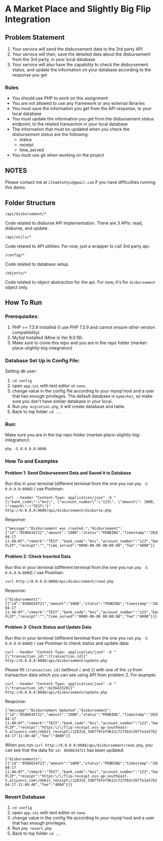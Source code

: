 # A Market Place and Slightly Big Flip Integration
## Problem Statement
1. Your service will send the disbursement data to the 3rd party API
2. Your service will then, save the detailed data about the disbursement from the 3rd party, in your local database
3. Your service will also have the capability to check the disbursement status, and update the information on your database according to the response you get
### Rules
* You should use PHP to work on this assignment
* You are not allowed to use any framework or any external libraries
* You must save the information you get from the API response, to your local database
* You must update the information you get from the disbursement status endpoint, to the related transaction in your local database
* The information that must be updated when you check the disbursement status are the following:
  * status
  * receipt
  * time_served
* You must use git when working on the project
## NOTES
Please contact me at `ilhamfathys@gmail.com` if you have difficulties running this demo.
## Folder Structure
```
/api/disbursement/*
```

Code related to disburse API implementation. There are 3 APIs: read, disburse, and update.
```
/api/utils/*
```
Code related to API utilities. For now, just a wrapper to call 3rd party api.
```
/config/*
```

Code related to database setup.
```
/objects/*
```

Code related to object abstraction for the api. For now, it's for `disbursement` object only.

## How To Run
### Prerequisites:
1. PHP >= 7.3.9 Installed (I use PHP 7.3.9 and cannot ensure other version compatibility)
2. MySql Installed (Mine is Ver 8.0.19).
3. Make sure to clone this repo and you are in the repo folder (market-place-slightly-big-integration)

### Database Set Up in Config File:
Setting db user:
1. `cd config`
2. open `app.ini` with text editor or `nano`.
3. change value in the config file according to your mysql host and a user that has enough privileges. The default database is `mymarket`, so make sure you don't have similar database in your local.
4. Run `php migration.php`, it will create database and table.
5. Back to top folder `cd ..`.

### Run:
Make sure you are in the top repo folder (market-place-slightly-big-integration/)
```
php -S 0.0.0.0:8080
```
### How To and Examples
#### Problem 1: Send Disbursement Data and Saved it to Database
Run this in your terminal (different terminal from the one you run `php -S 0.0.0.0:8080`) / use Postman:
```
curl --header "Content-Type: application/json" -d "{\"bank_code\":\"bni\", \"account_number\":\"123\", \"amount\": 1000, \"remark\":\"TEST\"}" http://0.0.0.0:8080/api/disbursement/disburse.php
```
Response:
```
{"message":"Disbursement was created.","disbursement":{"id":"8586634721","amount":"1000","status":"PENDING","timestamp":"2020-04-17 11:48:07","remark":"TEST","bank_code":"bni","account_number":"123","beneficiary_name":"PT FLIP","receipt":"","time_served":"0000-00-00 00:00:00","fee":"4000"}}
```
#### Problem 2: Check Inserted Data
Run this in your terminal (different terminal from the one you run `php -S 0.0.0.0:8080`) / use Postman:
```
curl http://0.0.0.0:8080/api/disbursement/read.php
```
Response:
```
{"disbursements":[{"id":"8586634721","amount":"1000","status":"PENDING","timestamp":"2020-04-17 11:48:07","remark":"TEST","bank_code":"bni","account_number":"123","beneficiary_name":"PT FLIP","receipt":"","time_served":"0000-00-00 00:00:00","fee":"4000"}]}
```
#### Problem 3: Check Status and Update Data
Run this in your terminal (different terminal from the one you run `php -S 0.0.0.0:8080`) / use Postman to check status and update data:
```
curl --header "Content-Type: application/json" -d "{\"transaction_id\":[transaction_id]}" http://0.0.0.0:8080/api/disbursement/update.php
```
Please fill `[transaction_id]` (without `[` and `]`) with one of the `id` from transaction data which you can see using API from problem 2.
For example:
```
curl --header "Content-Type: application/json" -d "{\"transaction_id\":6236433201}" http://0.0.0.0:8080/api/disbursement/update.php
```
Response:
```
{"message":"Disbursement Updated","disbursement":{"id":"8586634721","amount":"1000","status":"PENDING","timestamp":"2020-04-17 11:48:07","remark":"TEST","bank_code":"bni","account_number":"123","beneficiary_name":"PT FLIP","receipt":"https:\/\/flip-receipt.oss-ap-southeast-5.aliyuncs.com\/debit_receipt\/126316_3d07f9fef9612c7275b3c36f7e1e5762.jpg","time_served":"2020-04-17 11:49:48","fee":"4000"}}
```
When you run `curl http://0.0.0.0:8080/api/disbursement/read.php`, you can see that the data for `id: 8586634721` has been updated:
```
{"disbursements":[{"id":"8586634721","amount":"1000","status":"PENDING","timestamp":"2020-04-17 11:48:07","remark":"TEST","bank_code":"bni","account_number":"123","beneficiary_name":"PT FLIP","receipt":"https:\/\/flip-receipt.oss-ap-southeast-5.aliyuncs.com\/debit_receipt\/126316_3d07f9fef9612c7275b3c36f7e1e5762.jpg","time_served":"2020-04-17 11:49:48","fee":"4000"}]}
```
### Revert Database
1. `cd config`
2. open `app.ini` with text editor or `nano`.
3. change value in the config file according to your mysql host and a user that has enough privileges.
4. Run `php revert.php`
5. Back to top folder `cd ..`
